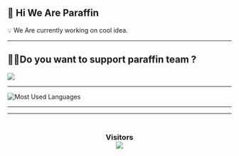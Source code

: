 ## 👋 Hi We Are Paraffin 

💡 We Are currently working on cool idea.

---

<h2>💁‍♂️Do you want to support paraffin team ?</h2>

<a href="https://idpay.ir/donate-paraffin-team"><img src="https://img.buymeacoffee.com/button-api/?text=Donate &slug=BoyCode&button_colour=b33232&font_colour=ffffff&font_family=Cookie&outline_colour=000000&coffee_colour=FFDD00"></a>

---

![Most Used Languages](https://github-readme-stats.vercel.app/api/top-langs/?username=Paraffin-Team&layout=compact&theme=radical)

---
    
[github]: https://github.com/Paraffin-Team
[Instagram]: https://www.instagram.com/paraffin.team/
[Mail]: mailto:paraffin-team@gmail.com

--- 


<h3 align="center"> 
<br>
Visitors<br>
<img src="https://profile-counter.glitch.me/parsa.firoozi20/count.svg" />
</h3>
<br>
<br>  

<br>  

